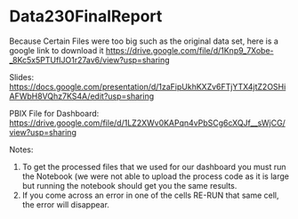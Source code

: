 # Data230FinalReport

Because Certain Files were too big such as the original data set, here is a google link to download it https://drive.google.com/file/d/1Knp9_7Xobe-_8Kc5x5PTUfIJO1r27av6/view?usp=sharing 

Slides: https://docs.google.com/presentation/d/1zaFipUkhKXZv6FTjYTX4jtZ2OSHiAFWbH8VQhz7KS4A/edit?usp=sharing

PBIX File for Dashboard: https://drive.google.com/file/d/1LZ2XWv0KAPqn4vPbSCg6cXQJf__sWjCG/view?usp=sharing

Notes:
1. To get the processed files that we used for our dashboard you must run the Notebook (we were not able to upload the process code as it is large but running the notebook should get you the same results.
2. If you come across an error in one of the cells RE-RUN that same cell, the error will disappear.
